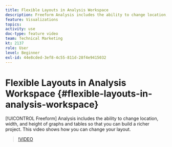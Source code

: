 ```yaml
---
title: Flexible Layouts in Analysis Workspace
description: Freeform Analysis includes the ability to change location, width, and height of graphs and tables so that you can build a richer project. This video shows how you can change your layout.
feature: Visualizations
topics: 
activity: use
doc-type: feature video
team: Technical Marketing
kt: 2137
role: User
level: Beginner
exl-id: 44e8cded-3ef8-4c55-811d-28f4e9415032
---
```

# Flexible Layouts in Analysis Workspace {#flexible-layouts-in-analysis-workspace}

[!UICONTROL Freeform] Analysis includes the ability to change location, width, and height of graphs and tables so that you can build a richer project. This video shows how you can change your layout.

>[!VIDEO](https://video.tv.adobe.com/v/24706/?quality=12)

